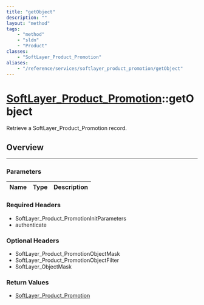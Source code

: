 ```yaml
---
title: "getObject"
description: ""
layout: "method"
tags:
    - "method"
    - "sldn"
    - "Product"
classes:
    - "SoftLayer_Product_Promotion"
aliases:
    - "/reference/services/softlayer_product_promotion/getObject"
---
```

# [SoftLayer_Product_Promotion](/reference/services/SoftLayer_Product_Promotion)::getObject


Retrieve a SoftLayer_Product_Promotion record.


## Overview 


-----

### Parameters 
|Name | Type | Description |
| --- | --- | --- |


### Required Headers
* SoftLayer_Product_PromotionInitParameters
* authenticate


### Optional Headers
* SoftLayer_Product_PromotionObjectMask
* SoftLayer_Product_PromotionObjectFilter
* SoftLayer_ObjectMask

### Return Values
* <a href='/reference/datatypes/SoftLayer_Product_Promotion'>SoftLayer_Product_Promotion </a>




